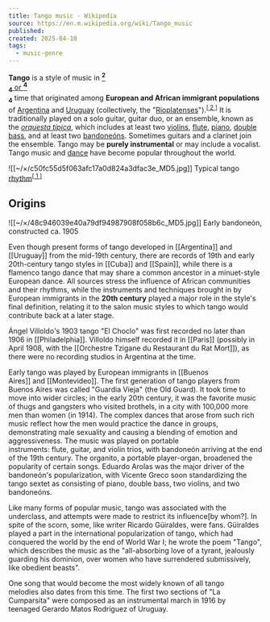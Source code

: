 ```yaml
---
title: Tango music - Wikipedia
source: https://en.m.wikipedia.org/wiki/Tango_music
published: 
created: 2025-04-10
tags:
  - music-genre
---
```

**Tango** is a style of music in [<sup><b>2</b></sup>  
<sub><b>4</b></sub> or <sup><b>4</b></sup>  
<sub><b>4</b></sub>](https://en.m.wikipedia.org/wiki/Time_signature "Time signature") time that originated among **European and African immigrant populations** of [Argentina](https://en.m.wikipedia.org/wiki/Argentina "Argentina") and [Uruguay](https://en.m.wikipedia.org/wiki/Uruguay "Uruguay") (collectively, the "[Rioplatenses](https://en.m.wikipedia.org/wiki/Rioplatense_Spanish "Rioplatense Spanish")").<sup><a href="https://en.m.wikipedia.org/wiki/#cite_note-UNESCO-2"><span>[</span> 2 <span>]</span></a></sup> It is traditionally played on a solo guitar, guitar duo, or an ensemble, known as the *[orquesta típica](https://en.m.wikipedia.org/wiki/Orquesta_t%C3%ADpica "Orquesta típica")*, which includes at least two [violins](https://en.m.wikipedia.org/wiki/Violin "Violin"), [flute](https://en.m.wikipedia.org/wiki/Flute "Flute"), [piano](https://en.m.wikipedia.org/wiki/Piano "Piano"), [double bass](https://en.m.wikipedia.org/wiki/Double_bass "Double bass"), and at least two [bandoneóns](https://en.m.wikipedia.org/wiki/Bandone%C3%B3n "Bandoneón"). 
Sometimes guitars and a clarinet join the ensemble. Tango may be **purely instrumental** or may include a vocalist. Tango music and [dance](https://en.m.wikipedia.org/wiki/Tango_\(dance\) "Tango (dance)") have become popular throughout the world.

![[~/×/c50fc55d5f063afc17a0d824a3dfac3e_MD5.jpg]]
Typical tango [rhythm](https://en.m.wikipedia.org/wiki/Rhythm "Rhythm")<sup><a href="https://en.m.wikipedia.org/wiki/#cite_note-Blatter-1"><span>[</span> 1 <span>]</span></a></sup>



## Origins

![[~/×/48c946039e40a79df94987908f058b6c_MD5.jpg]]
Early bandoneón, constructed ca. 1905

Even though present forms of tango developed in [[Argentina]] and [[Uruguay]] from the mid-19th century, there are records of 19th and early 20th-century tango styles in [[Cuba]] and [[Spain]], while there is a flamenco tango dance that may share a common ancestor in a minuet-style European dance. All sources stress the influence of African communities and their rhythms, while the instruments and techniques brought in by European immigrants in the **20th century** played a major role in the style's final definition, relating it to the salon music styles to which tango would contribute back at a later stage.

Ángel Villoldo's 1903 tango "El Choclo" was first recorded no later than 1906 in [[Philadelphia]]. Villoldo himself recorded it in [[Paris]] (possibly in April 1908, with the [[Orchestre Tzigane du Restaurant du Rat Mort]]), as there were no recording studios in Argentina at the time.

Early tango was played by European immigrants in [[Buenos Aires]] and [[Montevideo]]. The first generation of tango players from Buenos Aires was called "Guardia Vieja" (the Old Guard). It took time to move into wider circles; in the early 20th century, it was the favorite music of thugs and gangsters who visited brothels, in a city with 100,000 more men than women (in 1914). The complex dances that arose from such rich music reflect how the men would practice the dance in groups, demonstrating male sexuality and causing a blending of emotion and aggressiveness. The music was played on portable instruments: flute, guitar, and violin trios, with bandoneón arriving at the end of the 19th century. The organito, a portable player-organ, broadened the popularity of certain songs. Eduardo Arolas was the major driver of the bandoneón's popularization, with Vicente Greco soon standardizing the tango sextet as consisting of piano, double bass, two violins, and two bandoneóns.

Like many forms of popular music, tango was associated with the underclass, and attempts were made to restrict its influence[by whom?]. In spite of the scorn, some, like writer Ricardo Güiraldes, were fans. Güiraldes played a part in the international popularization of tango, which had conquered the world by the end of World War I; he wrote the poem "Tango", which describes the music as the "all-absorbing love of a tyrant, jealously guarding his dominion, over women who have surrendered submissively, like obedient beasts".

One song that would become the most widely known of all tango melodies also dates from this time. The first two sections of "La Cumparsita" were composed as an instrumental march in 1916 by teenaged Gerardo Matos Rodríguez of Uruguay.

